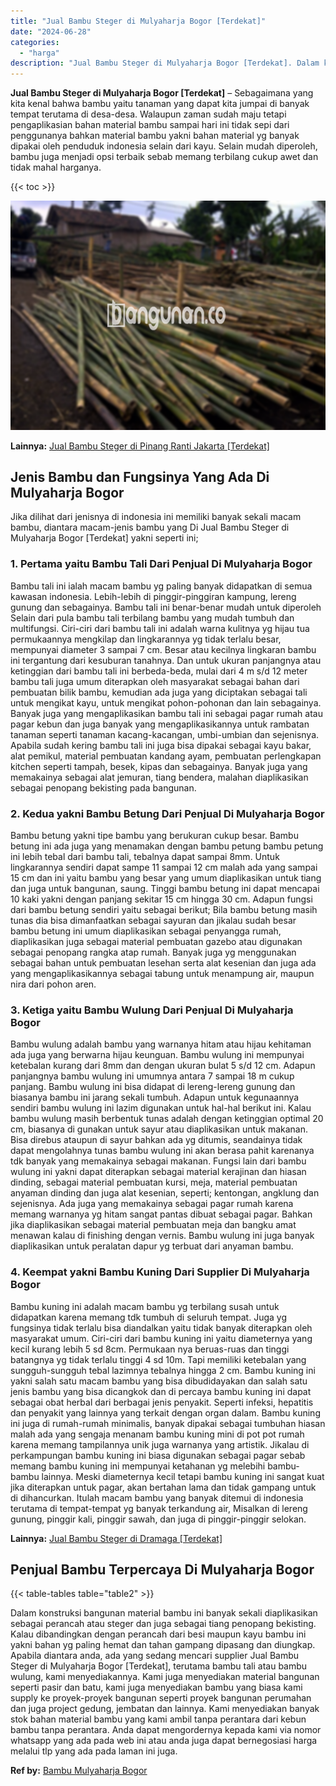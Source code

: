 ```yaml
---
title: "Jual Bambu Steger di Mulyaharja Bogor [Terdekat]"
date: "2024-06-28"
categories: 
  - "harga"
description: "Jual Bambu Steger di Mulyaharja Bogor [Terdekat]. Dalam konstruksi bangunan material bambu ini banyak sekali diaplikasikan sebagai perancah atau steger dan j..."
---
```


**Jual Bambu Steger di Mulyaharja Bogor \[Terdekat\]** – Sebagaimana yang kita kenal bahwa bambu yaitu tanaman yang dapat kita jumpai di banyak tempat terutama di desa-desa. Walaupun zaman sudah maju tetapi pengaplikasian bahan material bambu sampai hari ini tidak sepi dari penggunanya bahkan material bambu yakni bahan material yg banyak dipakai oleh penduduk indonesia selain dari kayu. Selain mudah diperoleh, bambu juga menjadi opsi terbaik sebab memang terbilang cukup awet dan tidak mahal harganya.

{{< toc >}}

![Jual Bambu Steger di Mulyaharja Bogor [Terdekat]](/images/jual-bambu-tali-06.png)

**Lainnya:** [Jual Bambu Steger di Pinang Ranti Jakarta \[Terdekat\]](https://bambu.bangunan.co/jual-bambu-steger-di-pinang-ranti-jakarta-terdekat/)

## Jenis Bambu dan Fungsinya Yang Ada Di Mulyaharja Bogor

Jika dilihat dari jenisnya di indonesia ini memiliki banyak sekali macam bambu, diantara macam-jenis bambu yang Di Jual Bambu Steger di Mulyaharja Bogor \[Terdekat\] yakni seperti ini;

### 1\. Pertama yaitu Bambu Tali Dari Penjual Di Mulyaharja Bogor

Bambu tali ini ialah macam bambu yg paling banyak didapatkan di semua kawasan indonesia. Lebih-lebih di pinggir-pinggiran kampung, lereng gunung dan sebagainya. Bambu tali ini benar-benar mudah untuk diperoleh Selain dari pula bambu tali terbilang bambu yang mudah tumbuh dan multifungsi. Ciri-ciri dari bambu tali ini adalah warna kulitnya yg hijau tua permukaannya mengkilap dan lingkarannya yg tidak terlalu besar, mempunyai diameter 3 sampai 7 cm. Besar atau kecilnya lingkaran bambu ini tergantung dari kesuburan tanahnya. Dan untuk ukuran panjangnya atau ketinggian dari bambu tali ini berbeda-beda, mulai dari 4 m s/d 12 meter bambu tali juga umum diterapkan oleh masyarakat sebagai bahan dari pembuatan bilik bambu, kemudian ada juga yang diciptakan sebagai tali untuk mengikat kayu, untuk mengikat pohon-pohonan dan lain sebagainya. Banyak juga yang mengaplikasikan bambu tali ini sebagai pagar rumah atau pagar kebun dan juga banyak yang mengaplikasikannya untuk rambatan tanaman seperti tanaman kacang-kacangan, umbi-umbian dan sejenisnya. Apabila sudah kering bambu tali ini juga bisa dipakai sebagai kayu bakar, alat pemikul, material pembuatan kandang ayam, pembuatan perlengkapan kitchen seperti tampah, besek, kipas dan sebagainya. Banyak juga yang memakainya sebagai alat jemuran, tiang bendera, malahan diaplikasikan sebagai penopang bekisting pada bangunan.

### 2\. Kedua yakni Bambu Betung Dari Penjual Di Mulyaharja Bogor

Bambu betung yakni tipe bambu yang berukuran cukup besar. Bambu betung ini ada juga yang menamakan dengan bambu petung bambu petung ini lebih tebal dari bambu tali, tebalnya dapat sampai 8mm. Untuk lingkarannya sendiri dapat sampe 11 sampai 12 cm malah ada yang sampai 15 cm dan ini yaitu bambu yang besar yang umum diaplikasikan untuk tiang dan juga untuk bangunan, saung. Tinggi bambu betung ini dapat mencapai 10 kaki yakni dengan panjang sekitar 15 cm hingga 30 cm. Adapun fungsi dari bambu betung sendiri yaitu sebagai berikut; Bila bambu betung masih tunas dia bisa dimanfaatkan sebagai sayuran dan jikalau sudah besar bambu betung ini umum diaplikasikan sebagai penyangga rumah, diaplikasikan juga sebagai material pembuatan gazebo atau digunakan sebagai penopang rangka atap rumah. Banyak juga yg menggunakan sebagai bahan untuk pembuatan lesehan serta alat kesenian dan juga ada yang mengaplikasikannya sebagai tabung untuk menampung air, maupun nira dari pohon aren.

### 3\. Ketiga yaitu Bambu Wulung Dari Penjual Di Mulyaharja Bogor

Bambu wulung adalah bambu yang warnanya hitam atau hijau kehitaman ada juga yang berwarna hijau keunguan. Bambu wulung ini mempunyai ketebalan kurang dari 8mm dan dengan ukuran bulat 5 s/d 12 cm. Adapun panjangnya bambu wulung ini umumnya antara 7 sampai 18 m cukup panjang. Bambu wulung ini bisa didapat di lereng-lereng gunung dan biasanya bambu ini jarang sekali tumbuh. Adapun untuk kegunaannya sendiri bambu wulung ini lazim digunakan untuk hal-hal berikut ini. Kalau bambu wulung masih berbentuk tunas adalah dengan ketinggian optimal 20 cm, biasanya di gunakan untuk sayur atau diaplikasikan untuk makanan. Bisa direbus ataupun di sayur bahkan ada yg ditumis, seandainya tidak dapat mengolahnya tunas bambu wulung ini akan berasa pahit karenanya tdk banyak yang memakainya sebagai makanan. Fungsi lain dari bambu wulung ini yakni dapat diterapkan sebagai material kerajinan dan hiasan dinding, sebagai material pembuatan kursi, meja, material pembuatan anyaman dinding dan juga alat kesenian, seperti; kentongan, angklung dan sejenisnya. Ada juga yang memakainya sebagai pagar rumah karena memang warnanya yg hitam sangat pantas dibuat sebagai pagar. Bahkan jika diaplikasikan sebagai material pembuatan meja dan bangku amat menawan kalau di finishing dengan vernis. Bambu wulung ini juga banyak diaplikasikan untuk peralatan dapur yg terbuat dari anyaman bambu.

### 4\. Keempat yakni Bambu Kuning Dari Supplier Di Mulyaharja Bogor

Bambu kuning ini adalah macam bambu yg terbilang susah untuk didapatkan karena memang tdk tumbuh di seluruh tempat. Juga yg fungsinya tidak terlalu bisa diandalkan yaitu tidak banyak diterapkan oleh masyarakat umum. Ciri-ciri dari bambu kuning ini yaitu diameternya yang kecil kurang lebih 5 sd 8cm. Permukaan nya beruas-ruas dan tinggi batangnya yg tidak terlalu tinggi 4 sd 10m. Tapi memiliki ketebalan yang sungguh-sungguh tebal lazimnya tebalnya hingga 2 cm. Bambu kuning ini yakni salah satu macam bambu yang bisa dibudidayakan dan salah satu jenis bambu yang bisa dicangkok dan di percaya bambu kuning ini dapat sebagai obat herbal dari berbagai jenis penyakit. Seperti infeksi, hepatitis dan penyakit yang lainnya yang terkait dengan organ dalam. Bambu kuning ini juga di rumah-rumah minimalis, banyak dipakai sebagai tumbuhan hiasan malah ada yang sengaja menanam bambu kuning mini di pot pot rumah karena memang tampilannya unik juga warnanya yang artistik. Jikalau di perkampungan bambu kuning ini biasa digunakan sebagai pagar sebab memang bambu kuning ini mempunyai ketahanan yg melebihi bambu-bambu lainnya. Meski diameternya kecil tetapi bambu kuning ini sangat kuat jika diterapkan untuk pagar, akan bertahan lama dan tidak gampang untuk di dihancurkan. Itulah macam bambu yang banyak ditemui di indonesia terutama di tempat-tempat yg banyak terkandung air, Misalkan di lereng gunung, pinggir kali, pinggir sawah, dan juga di pinggir-pinggir selokan.

**Lainnya:** [Jual Bambu Steger di Dramaga \[Terdekat\]](https://bambu.bangunan.co/jual-bambu-steger-di-dramaga-terdekat/)

## Penjual Bambu Terpercaya Di Mulyaharja Bogor

{{< table-tables table="table2" >}}

Dalam konstruksi bangunan material bambu ini banyak sekali diaplikasikan sebagai perancah atau steger dan juga sebagai tiang penopang bekisting. Kalau dibandingkan dengan perancah dari besi maupun kayu bambu ini yakni bahan yg paling hemat dan tahan gampang dipasang dan diungkap. Apabila diantara anda, ada yang sedang mencari supplier Jual Bambu Steger di Mulyaharja Bogor \[Terdekat\], terutama bambu tali atau bambu wulung, kami menyediakannya. Kami juga menyediakan material bangunan seperti pasir dan batu, kami juga menyediakan bambu yang biasa kami supply ke proyek-proyek bangunan seperti proyek bangunan perumahan dan juga project gedung, jembatan dan lainnya. Kami menyediakan banyak stok bahan material bambu yang kami ambil tanpa perantara dari kebun bambu tanpa perantara. Anda dapat mengordernya kepada kami via nomor whatsapp yang ada pada web ini atau anda juga dapat bernegosiasi harga melalui tlp yang ada pada laman ini juga.

**Ref by:** [Bambu Mulyaharja Bogor](https://id.wikipedia.org/wiki/Bambu)
